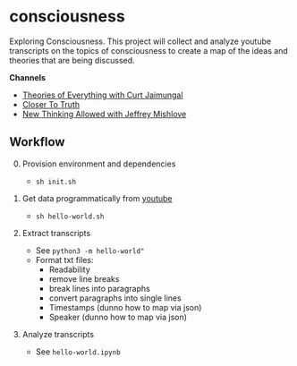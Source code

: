 # consciousness

Exploring Consciousness.
This project will collect and analyze youtube transcripts on the topics of consciousness to create a map of the ideas and theories that are being discussed.

**Channels**

- [Theories of Everything with Curt Jaimungal](https://www.youtube.com/TheoriesOfEverything)
- [Closer To Truth](https://www.youtube.com/@CloserToTruthTV)
- [New Thinking Allowed with Jeffrey Mishlove](https://www.youtube.com/@NewThinkingAllowed)

## Workflow

0. Provision environment and dependencies

   - `sh init.sh`

1. Get data programmatically from [youtube](https://developers.google.com/youtube/v3/getting-started)

   - `sh hello-world.sh`

2. Extract transcripts

   - See `python3 -m hello-world"`
   - Format txt files:
     - Readability
     - remove line breaks
     - break lines into paragraphs
     - convert paragraphs into single lines
     - Timestamps (dunno how to map via json)
     - Speaker (dunno how to map via json)

3. Analyze transcripts

   - See `hello-world.ipynb`
